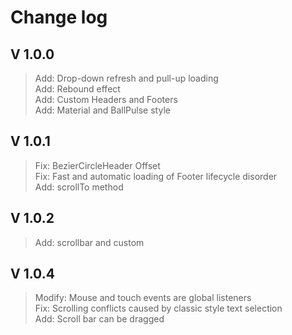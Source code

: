 # Change log

## V 1.0.0
>Add: Drop-down refresh and pull-up loading  
>Add: Rebound effect  
>Add: Custom Headers and Footers  
>Add: Material and BallPulse style  

## V 1.0.1
>Fix: BezierCircleHeader Offset  
>Fix: Fast and automatic loading of Footer lifecycle disorder  
>Add: scrollTo method  

## V 1.0.2
>Add: scrollbar and custom  

## V 1.0.4
>Modify: Mouse and touch events are global listeners  
>Fix: Scrolling conflicts caused by classic style text selection  
>Add: Scroll bar can be dragged  
